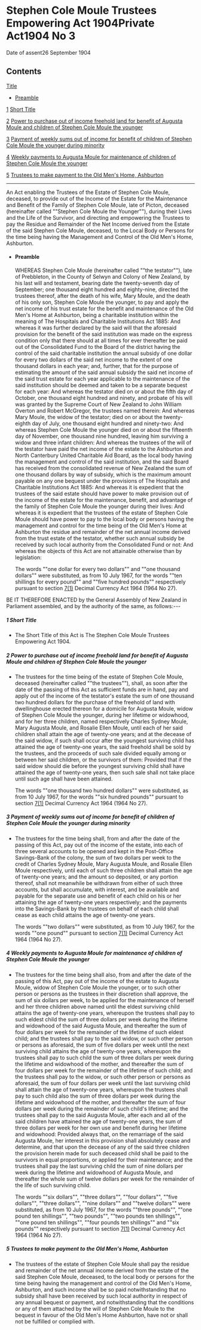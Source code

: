# Stephen Cole Moule Trustees Empowering Act 1904Private Act1904 No 3

Date of assent26 September 1904

## Contents

[Title][0]
    
*   [Preamble][1]

[1][2] [Short Title][2]

[2][3] [Power to purchase out of income freehold land for benefit of Augusta Moule and children of Stephen Cole Moule the younger][3]

[3][4] [Payment of weekly sums out of income for benefit of children of Stephen Cole Moule the younger during minority][4]

[4][5] [Weekly payments to Augusta Moule for maintenance of children of Stephen Cole Moule the younger][5]

[5][6] [Trustees to make payment to the Old Men's Home, Ashburton][6]

---

An Act enabling the Trustees of the Estate of Stephen Cole Moule, deceased, to provide out of the Income of the Estate for the Maintenance and Benefit of the Family of Stephen Cole Moule, late of Picton, deceased (hereinafter called ""Stephen Cole Moule the Younger""), during their Lives and the Life of the Survivor, and directing and empowering the Trustees to pay the Residue and Remainder of the Net Income derived from the Estate of the said Stephen Cole Moule, deceased, to the Local Body or Persons for the time being having the Management and Control of the Old Men's Home, Ashburton.
    
*   #### Preamble
    
    WHEREAS Stephen Cole Moule (hereinafter called ""the testator""), late of Prebbleton, in the County of Selwyn and Colony of New Zealand, by his last will and testament, bearing date the twenty-seventh day of September; one thousand eight hundred and eighty-nine, directed the trustees thereof, after the death of his wife, Mary Moule, and the death of his only son, Stephen Cole Moule the younger, to pay and apply the net income of his trust estate for the benefit and maintenance of the Old Men's Home at Ashburton, being a charitable institution within the meaning of The Hospitals and Charitable Institutions Act 1885: And whereas it was further declared by the said will that the aforesaid provision for the benefit of the said institution was made on the express condition only that there should at all times for ever thereafter be paid out of the Consolidated Fund to the Board of the district having the control of the said charitable institution the annual subsidy of one dollar for every two dollars of the said net income to the extent of one thousand dollars in each year; and, further, that for the purpose of estimating the amount of the said annual subsidy the said net income of the said trust estate for each year applicable to the maintenance of the said institution should be deemed and taken to be a separate bequest for each year: And whereas the testator died on or about the fifth day of October, one thousand eight hundred and ninety, and probate of his will was granted by the Supreme Court of New Zealand to John William Overton and Robert McGregor, the trustees named therein: And whereas Mary Moule, the widow of the testator; died on or about the twenty-eighth day of July, one thousand eight hundred and ninety-two: And whereas Stephen Cole Moule the younger died on or about the fifteenth day of November, one thousand nine hundred, leaving him surviving a widow and three infant children: And whereas the trustees of the will of the testator have paid the net income of the estate to the Ashburton and North Canterbury United Charitable Aid Board, as the local body having the management and control of the said institution, and the said Board has received from the consolidated revenue of New Zealand the sum of one thousand dollars by way of subsidy, which is the maximum amount payable on any one bequest under the provisions of The Hospitals and Charitable Institutions Act 1885: And whereas it is expedient that the trustees of the said estate should have power to make provision out of the income of the estate for the maintenance, benefit, and advantage of the family of Stephen Cole Moule the younger during their lives: And whereas it is expedient that the trustees of the estate of Stephen Cole Moule should have power to pay to the local body or persons having the management and control for the time being of the Old Men's Home at Ashburton the residue and remainder of the net annual income derived from the trust estate of the testator, whether such annual subsidy be received by such local authority from the Consolidated Fund or not: And whereas the objects of this Act are not attainable otherwise than by legislation:
    
    The words ""one dollar for every two dollars"" and ""one thousand dollars"" were substituted, as from 10 July 1967, for the words ""ten shillings for every pound"" and ""five hundred pounds"" respectively pursuant to section [7(1)][7] Decimal Currency Act 1964 (1964 No 27).

BE IT THEREFORE ENACTED by the General Assembly of New Zealand in Parliament assembled, and by the authority of the same, as follows:---

##### 1 Short Title
    
*   The Short Title of this Act is The Stephen Cole Moule Trustees Empowering Act 1904\.

##### 2 Power to purchase out of income freehold land for benefit of Augusta Moule and children of Stephen Cole Moule the younger
    
*   The trustees for the time being of the estate of Stephen Cole Moule, deceased (hereinafter called ""the trustees""), shall, as soon after the date of the passing of this Act as sufficient funds are in hand, pay and apply out of the income of the testator's estate the sum of one thousand two hundred dollars for the purchase of the freehold of land with dwellinghouse erected thereon for a domicile for Augusta Moule, widow of Stephen Cole Moule the younger, during her lifetime or widowhood, and for her three children, named respectively Charles Sydney Moule, Mary Augusta Moule, and Rosalie Ellen Moule, until each of her said children shall attain the age of twenty-one years; and at the decease of the said widow, if such shall occur after the youngest surviving child has attained the age of twenty-one years, the said freehold shall be sold by the trustees, and the proceeds of such sale divided equally among or between her said children, or the survivors of them: Provided that if the said widow should die before the youngest surviving child shall have attained the age of twenty-one years, then such sale shall not take place until such age shall have been attained.
    
    The words ""one thousand two hundred dollars"" were substituted, as from 10 July 1967, for the words ""six hundred pounds"" pursuant to section [7(1)][7] Decimal Currency Act 1964 (1964 No 27).

##### 3 Payment of weekly sums out of income for benefit of children of Stephen Cole Moule the younger during minority
    
*   The trustees for the time being shall, from and after the date of the passing of this Act, pay out of the income of the estate, into each of three several accounts to be opened and kept in the Post-Office Savings-Bank of the colony, the sum of two dollars per week to the credit of Charles Sydney Moule, Mary Augusta Moule, and Rosalie Ellen Moule respectively, until each of such three children shall attain the age of twenty-one years; and the amount so deposited, or any portion thereof, shall not meanwhile be withdrawn from either of such three accounts, but shall accumulate, with interest, and be available and payable for the separate use and benefit of each child on his or her attaining the age of twenty-one years respectively; and the payments into the Savings-Bank by the trustees on behalf of each child shall cease as each child attains the age of twenty-one years.
    
    The words ""two dollars"" were substituted, as from 10 July 1967, for the words ""one pound"" pursuant to section [7(1)][7] Decimal Currency Act 1964 (1964 No 27).

##### 4 Weekly payments to Augusta Moule for maintenance of children of Stephen Cole Moule the younger
    
*   The trustees for the time being shall also, from and after the date of the passing of this Act, pay out of the income of the estate to Augusta Moule, widow of Stephen Cole Moule the younger, or to such other person or persons as the trustees in their discretion shall approve, the sum of six dollars per week, to be applied for the maintenance of herself and her three children above named until the eldest surviving child attains the age of twenty-one years, whereupon the trustees shall pay to such eldest child the sum of three dollars per week during the lifetime and widowhood of the said Augusta Moule, and thereafter the sum of four dollars per week for the remainder of the lifetime of such eldest child; and the trustees shall pay to the said widow, or such other person or persons as aforesaid, the sum of five dollars per week until the next surviving child attains the age of twenty-one years, whereupon the trustees shall pay to such child the sum of three dollars per week during the lifetime and widowhood of the mother, and thereafter the sum of four dollars per week for the remainder of the lifetime of such child; and the trustees shall pay to the widow, or such other person or persons as aforesaid, the sum of four dollars per week until the last surviving child shall attain the age of twenty-one years, whereupon the trustees shall pay to such child also the sum of three dollars per week during the lifetime and widowhood of the mother, and thereafter the sum of four dollars per week during the remainder of such child's lifetime; and the trustees shall pay to the said Augusta Moule, after each and all of the said children have attained the age of twenty-one years, the sum of three dollars per week for her own use and benefit during her lifetime and widowhood: Provided always that, on the remarriage of the said Augusta Moule, her interest in this provision shall absolutely cease and determine, and that upon the decease of any of the said three children the provision herein made for such deceased child shall be paid to the survivors in equal proportions, or applied for their maintenance; and the trustees shall pay the last surviving child the sum of nine dollars per week during the lifetime and widowhood of Augusta Moule, and thereafter the whole sum of twelve dollars per week for the remainder of the life of such surviving child.
    
    The words ""six dollars"", ""three dollars"", ""four dollars"", ""five dollars"", ""three dollars"", ""nine dollars"" and ""twelve dollars"" were substituted, as from 10 July 1967, for the words ""three pounds"", ""one pound ten shillings"", ""two pounds"", ""two pounds ten shillings"", ""one pound ten shillings"", ""four pounds ten shillings"" and ""six pounds"" respectively pursuant to section [7(1)][7] Decimal Currency Act 1964 (1964 No 27).

##### 5 Trustees to make payment to the Old Men's Home, Ashburton
    
*   The trustees of the estate of Stephen Cole Moule shall pay the residue and remainder of the net annual income derived from the estate of the said Stephen Cole Moule, deceased, to the local body or persons for the time being having the management and control of the Old Men's Home, Ashburton, and such income shall be so paid notwithstanding that no subsidy shall have been received by such local authority in respect of any annual bequest or payment, and notwithstanding that the conditions or any of them attached by the will of Stephen Cole Moule to the bequest in favour of the Old Men's Home Ashburton, have not or shall not be fulfilled or complied with.



[0]: http://www.legislation.govt.nz/act/private/1904/0003/latest/whole.html#DLM92540
[1]: http://www.legislation.govt.nz/act/private/1904/0003/latest/whole.html#DLM92541
[2]: http://www.legislation.govt.nz/act/private/1904/0003/latest/whole.html#DLM92545
[3]: http://www.legislation.govt.nz/act/private/1904/0003/latest/whole.html#DLM92546
[4]: http://www.legislation.govt.nz/act/private/1904/0003/latest/whole.html#DLM92548
[5]: http://www.legislation.govt.nz/act/private/1904/0003/latest/whole.html#DLM92550
[6]: http://www.legislation.govt.nz/act/private/1904/0003/latest/whole.html#DLM92552
[7]: http://www.legislation.govt.nz/act/private/1904/0003/latest/link.aspx?id=DLM351265